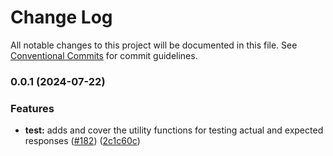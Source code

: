 # Change Log

All notable changes to this project will be documented in this file.
See [Conventional Commits](https://conventionalcommits.org) for commit guidelines.

### 0.0.1 (2024-07-22)

### Features

- **test:** adds and cover the utility functions for testing actual and expected responses ([#182](https://github.com/apimatic/apimatic-js-runtime/issues/182)) ([2c1c60c](https://github.com/apimatic/apimatic-js-runtime/commit/2c1c60c083a3dc4e653c165f68e00742222a8a98))
